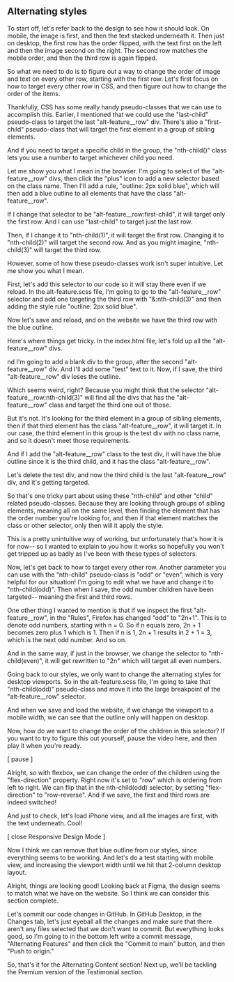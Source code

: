 ## Alternating styles

To start off, let's refer back to the design to see how it should look. On mobile, the image is first, and then the text stacked underneath it. Then just on desktop, the first row has the order flipped, with the text first on the left and then the image second on the right. The second row matches the mobile order, and then the third row is again flipped.

So what we need to do is to figure out a way to change the order of image and text on every other row, starting with the first row. Let's first focus on how to target every other row in CSS, and then figure out how to change the order of the items.

Thankfully, CSS has some really handy pseudo-classes that we can use to accomplish this. Earlier, I mentioned that we could use the "last-child" pseudo-class to target the last "alt-feature\_\_row" div. There's also a "first-child" pseudo-class that will target the first element in a group of sibling elements.

And if you need to target a specific child in the group, the "nth-child()" class lets you use a number to target whichever child you need.

Let me show you what I mean in the browser. I'm going to select of the "alt-feature\_\_row" divs, then click the "plus" icon to add a new selector based on the class name. Then I'll add a rule, "outline: 2px solid blue", which will then add a blue outline to all elements that have the class "alt-feature\_\_row".

If I change that selector to be "alt-feature\_\_row:first-child", it will target only the first row. And I can use "last-child" to target just the last row.

Then, if I change it to "nth-child(1)", it will target the first row. Changing it to "nth-child(2)" will target the second row. And as you might imagine, "nth-child(3)" will target the third row.

However, some of how these pseudo-classes work isn't super intuitive. Let me show you what I mean.

First, let's add this selector to our code so it will stay there even if we reload. In the alt-feature.scss file, I'm going to go to the "alt-feature\_\_row" selector and add one targeting the third row with "&:nth-child(3)" and then adding the style rule "outline: 2px solid blue".

Now let's save and reload, and on the website we have the third row with the blue outline.

Here's where things get tricky. In the index.html file, let's fold up all the "alt-feature\_\_row" divs.

nd I'm going to add a blank div to the group, after the second "alt-feature\_\_row" div. And I'll add some "test" text to it. Now, if I save, the third "alt-feature\_\_row" div loses the outline.

Which seems weird, right? Because you might think that the selector "alt-feature\_\_row:nth-child(3)" will find all the divs that has the "alt-feature\_\_row" class and target the third one out of those.

But it's not. It's looking for the third element in a group of sibling elements, then if that third element has the class "alt-feature\_\_row", it will target it. In our case, the third element in this group is the test div with no class name, and so it doesn't meet those requirements.

And if I add the "alt-feature\_\_row" class to the test div, it will have the blue outline since it is the third child, and it has the class "alt-feature\_\_row".

Let's delete the test div, and now the third child is the last "alt-feature\_\_row" div, and it's getting targeted.

So that's one tricky part about using these "nth-child" and other "child" related pseudo-classes. Because they are looking through groups of sibling elements, meaning all on the same level, then finding the element that has the order number you're looking for, and then if that element matches the class or other selector, only then will it apply the style.

This is a pretty unintuitive way of working, but unfortunately that's how it is for now-- so I wanted to explain to you how it works so hopefully you won't get tripped up as badly as I've been with these types of selectors.

Now, let's get back to how to target every other row. Another parameter you can use with the "nth-child" pseudo-class is "odd" or "even", which is very helpful for our situation! I'm going to edit what we have and change it to "nth-child(odd)". Then when I save, the odd number children have been targeted-- meaning the first and third rows.

One other thing I wanted to mention is that if we inspect the first "alt-feature\_\_row", in the "Rules", Firefox has changed "odd" to "2n+1". This is to denote odd numbers, starting with n = 0. So if n equals zero, 2n + 1 becomes zero plus 1 which is 1. Then if n is 1, 2n + 1 results in 2 + 1 = 3, which is the next odd number. And so on.

And in the same way, if just in the browser, we change the selector to "nth-child(even)", it will get rewritten to "2n" which will target all even numbers.

Going back to our styles, we only want to change the alternating styles for desktop viewports. So in the alt-feature.scss file, I'm going to take that "nth-child(odd)" pseudo-class and move it into the large breakpoint of the "alt-feature\_\_row" selector.

And when we save and load the website, if we change the viewport to a mobile width, we can see that the outline only will happen on desktop.

Now, how do we want to change the order of the children in this selector? If you want to try to figure this out yourself, pause the video here, and then play it when you're ready.

[ pause ]

Alright, so with flexbox, we can change the order of the children using the "flex-direction" property. Right now it's set to "row" which is ordering from left to right. We can flip that in the nth-child(odd) selector, by setting "flex-direction" to "row-reverse". And if we save, the first and third rows are indeed switched!

And just to check, let's load iPhone view, and all the images are first, with the text underneath. Cool!

[ close Responsive Design Mode ]

Now I think we can remove that blue outline from our styles, since everything seems to be working. And let's do a test starting with mobile view, and increasing the viewport width until we hit that 2-column desktop layout.

Alright, things are looking good! Looking back at Figma, the design seems to match what we have on the website. So I think we can consider this section complete.

Let's commit our code changes in GitHub. In GitHub Desktop, in the Changes tab, let's just eyeball all the changes and make sure that there aren't any files selected that we don't want to commit. But everything looks good, so I'm going to in the bottom left write a commit message, "Alternating Features" and then click the "Commit to main" button, and then "Push to origin."

So, that's it for the Alternating Content section! Next up, we'll be tackling the Premium version of the Testimonial section.
